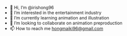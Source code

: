- 👋 Hi, I’m @irishong96
- 👀 I’m interested in the entertainment industry
- 🌱 I’m currently learning animation and illustration
- 💞️ I’m looking to collaborate on animation preproduction
- 📫 How to reach me hongmaiki96@gmail.com

<!---
irishong96/irishong96 is a ✨ special ✨ repository because its `README.md` (this file) appears on your GitHub profile.
You can click the Preview link to take a look at your changes.
--->
